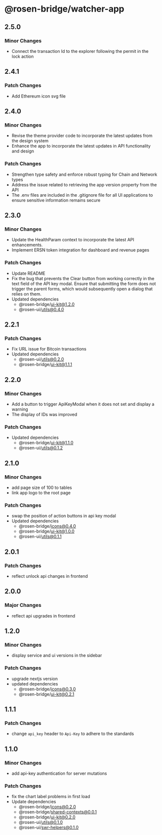 # @rosen-bridge/watcher-app

## 2.5.0

### Minor Changes

- Connect the transaction Id to the explorer following the permit in the lock action

## 2.4.1

### Patch Changes

- Add Ethereum icon svg file

## 2.4.0

### Minor Changes

- Revise the theme provider code to incorporate the latest updates from the design system
- Enhance the app to incorporate the latest updates in API functionality and design

### Patch Changes

- Strengthen type safety and enforce robust typing for Chain and Network types
- Address the issue related to retrieving the app version property from the API
- The .env files are included in the .gitignore file for all UI applications to ensure sensitive information remains secure

## 2.3.0

### Minor Changes

- Update the HealthParam context to incorporate the latest API enhancements.
- Implement ERSN token integration for dashboard and revenue pages

### Patch Changes

- Update README
- Fix the bug that prevents the Clear button from working correctly in the text field of the API key modal. Ensure that submitting the form does not trigger the parent forms, which would subsequently open a dialog that relies on them.
- Updated dependencies
  - @rosen-bridge/ui-kit@1.2.0
  - @rosen-ui/utils@0.4.0

## 2.2.1

### Patch Changes

- Fix URL issue for Bitcoin transactions
- Updated dependencies
  - @rosen-ui/utils@0.2.0
  - @rosen-bridge/ui-kit@1.1.1

## 2.2.0

### Minor Changes

- Add a button to trigger ApiKeyModal when it does not set and display a warning
- The display of IDs was improved

### Patch Changes

- Updated dependencies
  - @rosen-bridge/ui-kit@1.1.0
  - @rosen-ui/utils@0.1.2

## 2.1.0

### Minor Changes

- add page size of 100 to tables
- link app logo to the root page

### Patch Changes

- swap the position of action buttons in api key modal
- Updated dependencies
  - @rosen-bridge/icons@0.4.0
  - @rosen-bridge/ui-kit@1.0.0
  - @rosen-ui/utils@0.1.1

## 2.0.1

### Patch Changes

- reflect unlock api changes in frontend

## 2.0.0

### Major Changes

- reflect api upgrades in frontend

## 1.2.0

### Minor Changes

- display service and ui versions in the sidebar

### Patch Changes

- upgrade nextjs version
- updated dependencies
  - @rosen-bridge/icons@0.3.0
  - @rosen-bridge/ui-kit@0.2.1

## 1.1.1

### Patch Changes

- change `api_key` header to `Api-Key` to adhere to the standards

## 1.1.0

### Minor Changes

- add api-key authentication for server mutations

### Patch Changes

- fix the chart label problems in first load
- Update dependencies
  - @rosen-bridge/icons@0.2.0
  - @rosen-bridge/shared-contexts@0.0.1
  - @rosen-bridge/ui-kit@0.2.0
  - @rosen-ui/utils@0.1.0
  - @rosen-ui/swr-helpers@0.1.0
